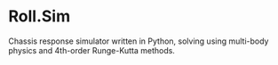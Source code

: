 # Roll.Sim
Chassis response simulator written in Python, solving using multi-body physics and 4th-order Runge-Kutta methods.
